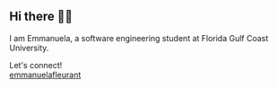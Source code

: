 ## Hi there 👋🏾

 I am Emmanuela, a software engineering student at Florida Gulf Coast University. 


Let's connect!
<br>
[emmanuelafleurant](https://linkedin.com/in/emmanuelafleurant)





